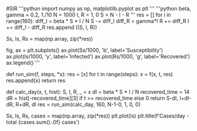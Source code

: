 #SIR
'''python
import numpy as np, matplotlib.pyplot as plt
'''
'''python
beta, gamma = 0.2, 1./10
N = 1000
I, R = 1, 0
S = N - I - R
'''
res = []
for i in range(160):
    diff_I = beta * S * I / N
    S -= diff_I
    diff_R = gamma*I
    R += diff_R
    I += diff_I - diff_R
    res.append ((S, I, R))
    
Ss, Is, Rs = map(np.array, zip(*res))

fig, ax = plt.subplots()
ax.plot(Ss/1000, 'b', label='Susceptibility')
ax.plot(Is/1000, 'y', label='Infected')
ax.plot(Rs/1000, 'g', label='Recovered')
ax.legend()
'''




def run_sim(f, steps, *x):
    res = [x]
    for t in range(steps):
        x = f(x, t, res)
        res.append(x)
    return res

def calc_day(x, t, hist):
    S, I, R, _ = x
    dI = beta * S * I / N
    recovered_time = 14
    dR = hist[-recovered_time][3] if t >= recovered_time else 0
    return S-dI, I+dI-dR, R+dR, dI
res = run_sim(calc_day, 160, N-1-0, 1, 0, 0)

Ss, Is, Rs, cases = map(np.array, zip(*res))
plt.plot(Is)
plt.title(f'Cases/day - total {cases.sum():.0f} cases')




